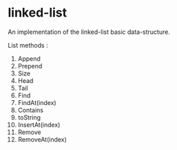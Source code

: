# linked-list

An implementation of the linked-list basic data-structure.

List methods :

<ol>
  <li>Append</li>
  <li>Prepend</li>
  <li>Size</li>
  <li>Head</li>
  <li>Tail</li>
  <li>Find</li>
  <li>FindAt(index)</li>
  <li>Contains</li>
  <li>toString</li>
  <li>InsertAt(index)</li>
  <li>Remove</li>
  <li>RemoveAt(index)</li>
</ol>

